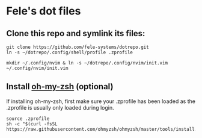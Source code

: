 # Fele's dot files

## Clone this repo and symlink its files:

```shell
git clone https://github.com/fele-systems/dotrepo.git
ln -s ~/dotrepo/.config/shell/profile .zprofile

mkdir ~/.config/nvim & ln -s ~/dotrepo/.config/nvim/init.vim ~/.config/nvim/init.vim
```

## Install [oh-my-zsh](https://github.com/ohmyzsh/ohmyzsh) (optional)

If installing oh-my-zsh, first make sure your .zprofile has been loaded as the .zprofile is usually only loaded during login.

```shell
source .zprofile
sh -c "$(curl -fsSL https://raw.githubusercontent.com/ohmyzsh/ohmyzsh/master/tools/install.sh)"
```
